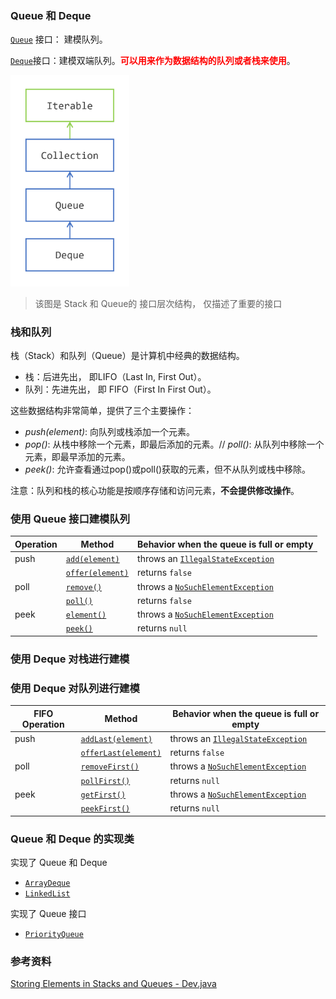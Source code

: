 ###  Queue 和 Deque

[`Queue`](https://docs.oracle.com/en/java/javase/22/docs/api/java.base/java/util/Queue.html) 接口： 建模队列。

[`Deque`](https://docs.oracle.com/en/java/javase/22/docs/api/java.base/java/util/Deque.html)接口：建模双端队列。<font color="red">**可以用来作为数据结构的队列或者栈来使用**</font>。

<img src="images/02_queue-hierarchy.png" alt="The Queue Interface Hierarchy" style="zoom:33%;" />

> 该图是 Stack 和 Queue的 接口层次结构， 仅描述了重要的接口



### 栈和队列

栈（Stack）和队列（Queue）是计算机中经典的数据结构。

- 栈：后进先出， 即LIFO（Last In, First Out）。
- 队列：先进先出， 即 FIFO（First In First Out）。

这些数据结构非常简单，提供了三个主要操作：

- *push(element)*: 向队列或栈添加一个元素。
- *pop()*:  从栈中移除一个元素，即最后添加的元素。//  *poll()*: 从队列中移除一个元素，即最早添加的元素。
- *peek()*: 允许查看通过pop()或poll()获取的元素，但不从队列或栈中移除。

注意：队列和栈的核心功能是按顺序存储和访问元素，**不会提供修改操作**。





### 使用 Queue 接口建模队列

| Operation | Method                                                       | Behavior when the queue is full or empty                     |
| --------- | ------------------------------------------------------------ | ------------------------------------------------------------ |
| push      | [`add(element)`](https://docs.oracle.com/en/java/javase/22/docs/api/java.base/java/util/Queue.html#add(E)) | throws an [`IllegalStateException`](https://docs.oracle.com/en/java/javase/22/docs/api/java.base/java/lang/IllegalStateException.html) |
|           | [`offer(element)`](https://docs.oracle.com/en/java/javase/22/docs/api/java.base/java/util/Queue.html#offer(E)) | returns `false`                                              |
| poll      | [`remove()`](https://docs.oracle.com/en/java/javase/22/docs/api/java.base/java/util/Queue.html#remove()) | throws a [`NoSuchElementException`](https://docs.oracle.com/en/java/javase/22/docs/api/java.base/java/util/NoSuchElementException.html) |
|           | [`poll()`](https://docs.oracle.com/en/java/javase/22/docs/api/java.base/java/util/Queue.html#poll()) | returns `false`                                              |
| peek      | [`element()`](https://docs.oracle.com/en/java/javase/22/docs/api/java.base/java/util/Queue.html#element()) | throws a [`NoSuchElementException`](https://docs.oracle.com/en/java/javase/22/docs/api/java.base/java/util/NoSuchElementException.html) |
|           | [`peek()`](https://docs.oracle.com/en/java/javase/22/docs/api/java.base/java/util/Queue.html#peek()) | returns `null`                                               |



### 使用 Deque 对栈进行建模





### 使用 Deque 对队列进行建模

| FIFO Operation | Method                                                       | Behavior when the queue is full or empty                     |
| -------------- | ------------------------------------------------------------ | ------------------------------------------------------------ |
| push           | [`addLast(element)`](https://docs.oracle.com/en/java/javase/22/docs/api/java.base/java/util/Deque.html#addLast(E)) | throws an [`IllegalStateException`](https://docs.oracle.com/en/java/javase/22/docs/api/java.base/java/lang/IllegalStateException.html) |
|                | [`offerLast(element)`](https://docs.oracle.com/en/java/javase/22/docs/api/java.base/java/util/Deque.html#offerLast(E)) | returns `false`                                              |
| poll           | [`removeFirst()`](https://docs.oracle.com/en/java/javase/22/docs/api/java.base/java/util/Deque.html#removeFirst()) | throws a [`NoSuchElementException`](https://docs.oracle.com/en/java/javase/22/docs/api/java.base/java/util/NoSuchElementException.html) |
|                | [`pollFirst()`](https://docs.oracle.com/en/java/javase/22/docs/api/java.base/java/util/Deque.html#pollFirst()) | returns `null`                                               |
| peek           | [`getFirst()`](https://docs.oracle.com/en/java/javase/22/docs/api/java.base/java/util/Deque.html#getFirst()) | throws a [`NoSuchElementException`](https://docs.oracle.com/en/java/javase/22/docs/api/java.base/java/util/NoSuchElementException.html) |
|                | [`peekFirst()`](https://docs.oracle.com/en/java/javase/22/docs/api/java.base/java/util/Deque.html#peekFirst()) | returns `null`                                               |





###  Queue 和 Deque 的实现类

实现了 Queue 和 Deque

- [`ArrayDeque`](https://docs.oracle.com/en/java/javase/22/docs/api/java.base/java/util/ArrayDeque.html) 
- [`LinkedList`](https://docs.oracle.com/en/java/javase/22/docs/api/java.base/java/util/LinkedList.html)

实现了  Queue 接口

- [`PriorityQueue`](https://docs.oracle.com/en/java/javase/22/docs/api/java.base/java/util/PriorityQueue.html)



### 参考资料

[Storing Elements in Stacks and Queues - Dev.java](https://dev.java/learn/api/collections-framework/stacks-queues/)